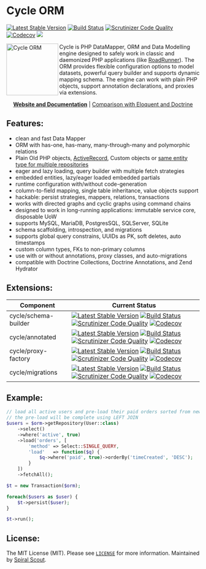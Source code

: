 # Cycle ORM
[![Latest Stable Version](https://poser.pugx.org/cycle/orm/version)](https://packagist.org/packages/cycle/orm)
[![Build Status](https://github.com/cycle/orm/workflows/build/badge.svg)](https://github.com/cycle/orm/actions)
[![Scrutinizer Code Quality](https://scrutinizer-ci.com/g/cycle/orm/badges/quality-score.png?b=master)](https://scrutinizer-ci.com/g/cycle/orm/?branch=master)
[![Codecov](https://codecov.io/gh/cycle/orm/graph/badge.svg)](https://codecov.io/gh/cycle/orm)
<a href="https://discord.gg/TFeEmCs"><img src="https://img.shields.io/badge/discord-chat-magenta.svg"></a>

<img src="https://cycle-orm.dev/cycle.png" height="135px" alt="Cycle ORM" align="left"/>

Cycle is PHP DataMapper, ORM and Data Modelling engine designed to safely work in classic and daemonized PHP applications (like [RoadRunner](https://github.com/spiral/roadrunner)). The ORM provides flexible configuration options to model datasets, powerful query builder and supports dynamic mapping schema. The engine can work with plain PHP objects, support annotation declarations, and proxies via extensions.

<p align="center">
    <a href="https://cycle-orm.dev/docs"><b>Website and Documentation</b></a> | <a href="https://github.com/cycle/docs/issues/3">Comparison with Eloquent and Doctrine</a>
</p>

Features:
---------
- clean and fast Data Mapper
- ORM with has-one, has-many, many-through-many and polymorphic relations
- Plain Old PHP objects, [ActiveRecord](https://github.com/cycle/docs/blob/master/advanced/active-record.md), Custom objects or [same entity type for multiple repositories](tests/ORM/Classless)
- eager and lazy loading, query builder with multiple fetch strategies
- embedded entities, lazy/eager loaded embedded partials
- runtime configuration with/without code-generation
- column-to-field mapping, single table inheritance, value objects support
- hackable: persist strategies, mappers, relations, transactions
- works with directed graphs and cyclic graphs using command chains
- designed to work in long-running applications: immutable service core, disposable UoW
- supports MySQL, MariaDB, PostgresSQL, SQLServer, SQLite
- schema scaffolding, introspection, and migrations
- supports global query constrains, UUIDs as PK, soft deletes, auto timestamps
- custom column types, FKs to non-primary columns
- use with or without annotations, proxy classes, and auto-migrations 
- compatible with Doctrine Collections, Doctrine Annotations, and Zend Hydrator

Extensions:
---------
| Component | Current Status        
| ---       | ---
cycle/schema-builder | [![Latest Stable Version](https://poser.pugx.org/cycle/schema-builder/version)](https://packagist.org/packages/cycle/schema-builder) [![Build Status](https://github.com/cycle/schema-builder/workflows/build/badge.svg)](https://github.com/cycle/schema-builder/actions) [![Scrutinizer Code Quality](https://scrutinizer-ci.com/g/cycle/schema-builder/badges/quality-score.png?b=master)](https://scrutinizer-ci.com/g/cycle/schema-builder/?branch=master) [![Codecov](https://codecov.io/gh/cycle/schema-builder/graph/badge.svg)](https://codecov.io/gh/cycle/schema-builder)
cycle/annotated | [![Latest Stable Version](https://poser.pugx.org/cycle/annotated/version)](https://packagist.org/packages/cycle/annotated) [![Build Status](https://github.com/cycle/annotated/workflows/build/badge.svg)](https://github.com/cycle/annotated/actions) [![Scrutinizer Code Quality](https://scrutinizer-ci.com/g/cycle/annotated/badges/quality-score.png?b=master)](https://scrutinizer-ci.com/g/cycle/annotated/?branch=master) [![Codecov](https://codecov.io/gh/cycle/annotated/graph/badge.svg)](https://codecov.io/gh/cycle/annotated)
cycle/proxy-factory | [![Latest Stable Version](https://poser.pugx.org/cycle/proxy-factory/version)](https://packagist.org/packages/cycle/proxy-factory) [![Build Status](https://github.com/cycle/proxy-factory/workflows/build/badge.svg)](https://github.com/cycle/proxy-factory/actions) [![Scrutinizer Code Quality](https://scrutinizer-ci.com/g/cycle/proxy-factory/badges/quality-score.png?b=master)](https://scrutinizer-ci.com/g/cycle/proxy-factory/?branch=master) [![Codecov](https://codecov.io/gh/cycle/proxy-factory/graph/badge.svg)](https://codecov.io/gh/cycle/proxy-factory)
cycle/migrations | [![Latest Stable Version](https://poser.pugx.org/cycle/migrations/version)](https://packagist.org/packages/cycle/migrations) [![Build Status](https://github.com/cycle/migrations/workflows/build/badge.svg)](https://github.com/cycle/migrations/actions) [![Scrutinizer Code Quality](https://scrutinizer-ci.com/g/cycle/migrations/badges/quality-score.png?b=master)](https://scrutinizer-ci.com/g/cycle/migrations/?branch=master) [![Codecov](https://codecov.io/gh/cycle/migrations/graph/badge.svg)](https://codecov.io/gh/cycle/migrations)

Example:
---------

```php
// load all active users and pre-load their paid orders sorted from newest to olders
// the pre-load will be complete using LEFT JOIN
$users = $orm->getRepository(User::class)
    ->select()
    ->where('active', true)
    ->load('orders', [
        'method' => Select::SINGLE_QUERY,
        'load'   => function($q) {
            $q->where('paid', true)->orderBy('timeCreated', 'DESC');
        }
    ])
    ->fetchAll();

$t = new Transaction($orm);

foreach($users as $user) {
    $t->persist($user);
}

$t->run();
```

License:
--------
The MIT License (MIT). Please see [`LICENSE`](./LICENSE) for more information. Maintained by [Spiral Scout](https://spiralscout.com).

